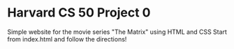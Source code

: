 # Harvard CS 50 Project 0

Simple website for the movie series "The Matrix" using HTML and CSS
Start from index.html and follow the directions!
